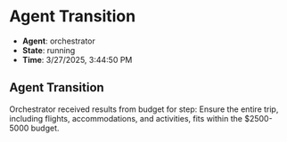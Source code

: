 # Agent Transition

- **Agent**: orchestrator
- **State**: running
- **Time**: 3/27/2025, 3:44:50 PM

## Agent Transition

Orchestrator received results from budget for step: Ensure the entire trip, including flights, accommodations, and activities, fits within the $2500-5000 budget.

